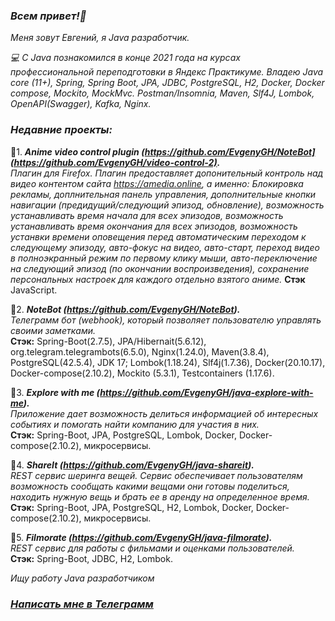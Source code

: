 ### _Всем привет!👋_
_Меня зовут Евгений, я Java разработчик._     

_💻 С Java познакомился в конце 2021 года на курсах профессиональной переподготовки в Яндекс Практикуме. 
Владею Java core (11+), Spring, Spring Boot, JPA, JDBC, PostgreSQL, H2, Docker, Docker compose, 
Mockito, MockMvc. Postman/Insomnia, Maven, Slf4J, Lombok, OpenAPI(Swagger), Kafka, Nginx._

### _Недавние проекты:_  

📢1. ___Anime video control plugin (https://github.com/EvgenyGH/NoteBot](https://github.com/EvgenyGH/video-control-2).___    
_Плагин для Firefox. Плагин предоставляет допонительный контроль над видео контентом сайта https://amedia.online, а именно: Блокировка рекламы, доплнительная панель управления, дополнительные кнопки навигации (предидущий/следующий эпизод, обновление), возможность устанавливать время начала для всех эпизодов, возможность устанавливать время окончания для всех эпизодов, возможность устанвки времени оповещения перед автоматическим переходом к следующему эпизоду, авто-фокус на видео, авто-старт, переход видео в полноэкранный режим по первому клику мыши, авто-переключение на следующий эпизод (по окончании воспроизведения), сохранение персональных настроек для каждого отдельно взятого аниме._
**Стэк** JavaScript.

📢2. ___NoteBot (https://github.com/EvgenyGH/NoteBot).___    
_Телеграмм бот (webhook), который позволяет пользователю управлять своими заметками._    
**Стэк:** Spring-Boot(2.7.5), JPA/Hibernait(5.6.12), org.telegram.telegrambots(6.5.0), Nginx(1.24.0), Maven(3.8.4), PostgreSQL(42.5.4), JDK 17; Lombok(1.18.24), Slf4j(1.7.36), Docker(20.10.17), Docker-compose(2.10.2), Mockito (5.3.1), Testcontainers (1.17.6).

📢3. ___Explore with me (https://github.com/EvgenyGH/java-explore-with-me).___  
_Приложение дает возможность делиться информацией об интересных событиях и помогать найти 
компанию для участия в них._    
**Стэк:** Spring-Boot, JPA, PostgreSQL, Lombok, Docker, Docker-compose(2.10.2), микросервисы.

📢4. ___ShareIt (https://github.com/EvgenyGH/java-shareit).___   
_REST сервис шеринга вещей. Сервис обеспечивает пользователям возможность сообщать какими вещами 
они готовы поделиться, находить нужную вещь и брать ее в аренду на определенное время._  
**Стэк:** Spring-Boot, JPA, PostgreSQL, H2, Lombok, Docker, Docker-compose(2.10.2), микросервисы.

📢5. ___Filmorate (https://github.com/EvgenyGH/java-filmorate).___  
_REST сервис для работы с фильмами и оценками пользователей._   
**Стэк:** Spring-Boot, JDBC, H2, Lombok.
  
_Ищу работу Java разработчиком_
### _[Написать мне в Телеграмм](https://t.me/SurkovEV)_
